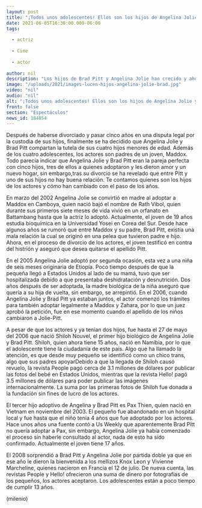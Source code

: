 ```yaml
---
layout: post
title: "¡Todos unos adolescentes! Ellos son los hijos de Angelina Jolie y Brad Pitt"
date: 2021-06-05T16:30:00.000-06:00
tags:
  
  - actriz
  
  - Cine
  
  - actor
  
author: nil
description: "Los hijos de Brad Pitt y Angelina Jolie han crecido y ahora son todos unos adolescentes. Así lucen los jóvenes por los que los actores pelearon su custodia. "
image: "/uploads/2021/images-lucen-hijos-angelina-jolie-brad.jpg"
video: "nil"
audio: "nil"
alt: "¡Todos unos adolescentes! Ellos son los hijos de Angelina Jolie y Brad Pitt"
front: false
section: "Espectáculos"
news_id: 184854
---
```


Después de haberse divorciado y pasar cinco años en una disputa legal por la custodia de sus hijos, finalmente se ha decidido que Angelina Jolie y Brad Pitt compartan la tutela de sus cuatro hijos menores de edad. Además de los cuatro adolescentes, los actores son padres de un joven, Maddox.  Todo parecía indicar que Angelina Jolie y Brad Pitt eran la pareja perfecta con cinco hijos, tres de ellos a quienes adoptaron y les dieron amor y un nuevo hogar, sin embargo,tras su divorcio se ha revelado que entre Pitt y uno de sus hijos no hay buena relación. Te contamos quienes son los hijos de los actores y cómo han cambiado con el paso de los años. 

En marzo del 2002 Angelina Jolie se convirtió en madre al adoptar a Maddox en Camboya, quien nació bajó el nombre de Rath Vibol, quien durante sus primeros siete meses de vida vivió en un orfanato en Battambang hasta que la actriz lo adoptó. Actualmente, el joven de 19 años estudia bioquímica en la Universidad Yosei en Corea del Sur. Desde hace algunos años se rumoró que entre Maddox y su padre, Brad Pitt, existía una mala relación la cual se originó en una pelea que tuvieron padre e hijo. Ahora, en el proceso de divorcio de los actores, el joven testificó en contra del histrión y aseguró que desea quitarse el apellido Pitt. 

En el 2005 Angelina Jolie adoptó por segunda ocasión, esta vez a una niña de seis meses originaria de Etiopía. Poco tiempo después de que la pequeña llegó a Estados Unidos al lado de su mamá, tuvo que ser hospitalizada debido a que presentaba deshidratación y desnutrición. Dos años después de ser adoptada, la madre biológica de la niña aseguró que quería a su hija de vuelta, sin embargo, se arrepintió. En el 2006, cuando Angelina Jolie y Brad Pitt ya estaban juntos, el actor comenzó los trámites para también adoptar legalmente a Maddox y Zahara, por lo que un juez aprobó la petición, fue en ese momento cuando el apellido de los niños cambiaron a Jolie-Pitt. 

A pesar de que los actores y ya tenían dos hijos, fue hasta el 27 de mayo del 2006 que nació Shiloh Nouvel, el primer hijo biológico de Angelina Jolie y Brad Pitt. Shiloh, quien ahora tiene 15 años, nació en Namibia, por lo que el adolescente tiene la ciudadanía de este país. Algo que ha llamado la atención, es que desde muy pequeño se identificó como un chico trans, algo que sus padres apoyarDebido a que la llegada de Shiloh causó revuelo, la revista People pagó cerca de 3.1 millones de dólares por publicar las fotos del bebé en Estados Unidos, mientras que la revista Hello! pagó 3.5 millones de dólares para poder publicar las imágenes internacionalmente. La suma por las primeras fotos de Shiloh fue donada a la fundación sin fines de lucro de los actores. 

El tercer hijo adoptivo de Angelina y Brad Pitt es Pax Thien, quien nació en Vietnam en noviembre del 2003. El pequeño fue abandonado en un hospital local y fue hasta que el niño tenía 4 años que fue adoptado por los actores. Hace unos años una fuente contó a Us Weekly que aparentemente Brad Pitt no quería adoptar a Pax, sin embargo, Angelina Jolie ya había comenzado el proceso sin haberle consultado al actor, nada de esto ha sido confirmado. Actualmente el joven tiene 17 años. 

El 2008 sorprendió a Brad Pitt y Angelina Jolie por partida doble ya que en ese año le dieron la bienvenida a los mellizos Knox Leon y Vivienne Marcheline, quienes nacieron en Francia el 12 de julio. De nueva cuenta, las revistas People y Hello! ofrecieron una suma de dinero por fotografías de los pequeños, los actores aceptaron. Los adolescentes están a poco tiempo de cumplir 13 años.  

(milenio)